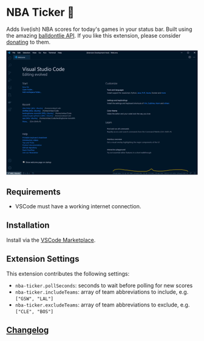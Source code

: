 # NBA Ticker 🏀

Adds live(ish) NBA scores for today's games in your status bar. Built using the amazing [balldontlie API](https://www.balldontlie.io/#introduction). If you like this extension, please consider [donating](https://www.patreon.com/balldontlie) to them.

![Status bar ticker](./images/screenshot-1.png)

## Requirements

- VSCode must have a working internet connection.

## Installation

Install via the [VSCode Marketplace](https://marketplace.visualstudio.com/items?itemName=omkarmoghe.nba-ticker).

## Extension Settings

This extension contributes the following settings:

* `nba-ticker.pollSeconds`: seconds to wait before polling for new scores
* `nba-ticker.includeTeams`: array of team abbreviations to include, e.g. `["GSW", "LAL"]`
* `nba-ticker.excludeTeams`: array of team abbreviations to exclude, e.g. `["CLE", "BOS"]`

## [Changelog](./CHANGELOG.md)
